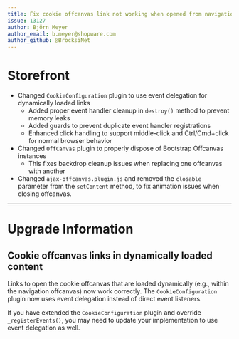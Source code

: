 ```yaml
---
title: Fix cookie offcanvas link not working when opened from navigation offcanvas
issue: 13127
author: Björn Meyer
author_email: b.meyer@shopware.com
author_github: @BrocksiNet
---
```

# Storefront
* Changed `CookieConfiguration` plugin to use event delegation for dynamically loaded links
  * Added proper event handler cleanup in `destroy()` method to prevent memory leaks
  * Added guards to prevent duplicate event handler registrations
  * Enhanced click handling to support middle-click and Ctrl/Cmd+click for normal browser behavior
* Changed `OffCanvas` plugin to properly dispose of Bootstrap Offcanvas instances
  * This fixes backdrop cleanup issues when replacing one offcanvas with another
* Changed `ajax-offcanvas.plugin.js` and removed the `closable` parameter from the `setContent` method, to fix animation issues when closing offcanvas.
___
# Upgrade Information

## Cookie offcanvas links in dynamically loaded content
Links to open the cookie offcanvas that are loaded dynamically (e.g., within the navigation offcanvas) now work correctly. 
The `CookieConfiguration` plugin now uses event delegation instead of direct event listeners.

If you have extended the `CookieConfiguration` plugin and override `_registerEvents()`, you may need to update your 
implementation to use event delegation as well.
